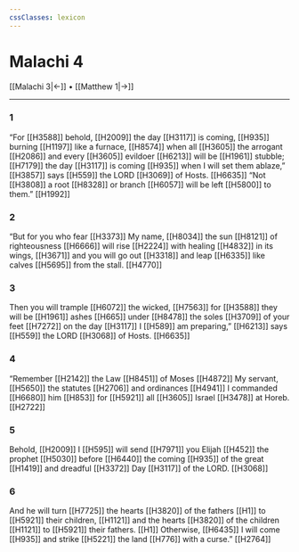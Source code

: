 ```yaml
---
cssClasses: lexicon
---
```


# Malachi 4

[[Malachi 3|←]] • [[Matthew 1|→]]

---

### 1
“For [[H3588]] behold, [[H2009]] the day [[H3117]] is coming, [[H935]] burning [[H1197]] like a furnace, [[H8574]] when all [[H3605]] the arrogant [[H2086]] and every [[H3605]] evildoer [[H6213]] will be [[H1961]] stubble; [[H7179]] the day [[H3117]] is coming [[H935]] when I will set them ablaze,” [[H3857]] says [[H559]] the LORD [[H3069]] of Hosts. [[H6635]] “Not [[H3808]] a root [[H8328]] or branch [[H6057]] will be left [[H5800]] to them.” [[H1992]]

### 2
“But for you who fear [[H3373]] My name, [[H8034]] the sun [[H8121]] of righteousness [[H6666]] will rise [[H2224]] with healing [[H4832]] in its wings, [[H3671]] and you will go out [[H3318]] and leap [[H6335]] like calves [[H5695]] from the stall. [[H4770]]

### 3
Then you will trample [[H6072]] the wicked, [[H7563]] for [[H3588]] they will be [[H1961]] ashes [[H665]] under [[H8478]] the soles [[H3709]] of your feet [[H7272]] on the day [[H3117]] I [[H589]] am preparing,” [[H6213]] says [[H559]] the LORD [[H3068]] of Hosts. [[H6635]]

### 4
“Remember [[H2142]] the Law [[H8451]] of Moses [[H4872]] My servant, [[H5650]] the statutes [[H2706]] and ordinances [[H4941]] I commanded [[H6680]] him [[H853]] for [[H5921]] all [[H3605]] Israel [[H3478]] at Horeb. [[H2722]]

### 5
Behold, [[H2009]] I [[H595]] will send [[H7971]] you  Elijah [[H452]] the prophet [[H5030]] before [[H6440]] the coming [[H935]] of the great [[H1419]] and dreadful [[H3372]] Day [[H3117]] of the LORD. [[H3068]]

### 6
And he will turn [[H7725]] the hearts [[H3820]] of the fathers [[H1]] to [[H5921]] their children, [[H1121]] and the hearts [[H3820]] of the children [[H1121]] to [[H5921]] their fathers. [[H1]] Otherwise, [[H6435]] I will come [[H935]] and strike [[H5221]] the land [[H776]] with a curse.” [[H2764]]

